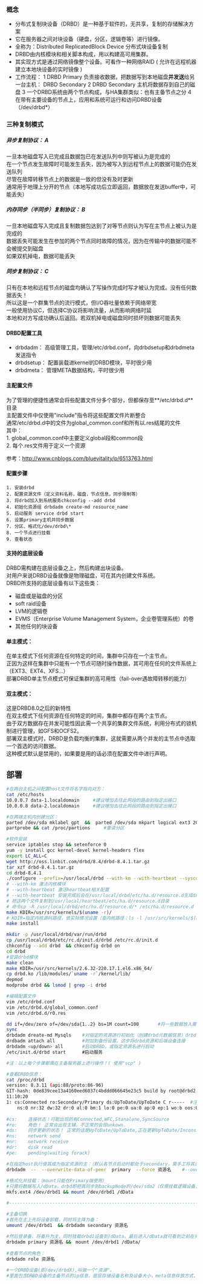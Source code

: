 ### 概念
* 分布式复制块设备（DRBD）是一种基于软件的，无共享，复制的存储解决方案
* 它在服务器之间对块设备（硬盘，分区，逻辑卷等）进行镜像。
* 全称为：Distributed ReplicatedBlock Device 分布式块设备复制
* DRBD由内核模块和相关脚本构成，用以构建高可用集群。
* 其实现方式是通过网络镜像整个设备。可看作一种网络RAID ( 允许在远程机器建立本地块设备的实时镜像 )
* 工作流程：
    1 DRBD Primary 负责接收数据，把数据写到本地磁盘**并发送**给另一台主机： DRBD Secondary
    2 DRBD Secondary 主机将数据存到自己的磁盘
    3 一个DRBD系统由两个节点构成，与HA集群类似：也有主备节点之分
    4 在带有主要设备的节点上，应用和系统可运行和访问DRBD设备（/dev/drbd*）

### 三种复制模式
##### 异步复制协议： A
一旦本地磁盘写入已完成且数据包已在发送队列中则写被认为是完成的  
在一个节点发生故障时可能发生丢失，因为被写入到远程节点上的数据可能仍在发送队列  
尽管在故障转移节点上的数据是一致的但没有及时更新  
通常用于地理上分开的节点（本地写成功后立即返回，数据放在发送buffer中，可能丢失） 
##### 内存同步（半同步）复制协议： B
一旦本地磁盘写入完成且复制数据包达到了对等节点则认为写在主节点上被认为是完成的  
数据丢失可能发生在参加的两个节点同时故障的情况，因为在传输中的数据可能不会被提交到磁盘  
如果双机掉电，数据可能丢失
##### 同步复制协议： C
只有在本地和远程节点的磁盘均确认了写操作完成时写才被认为完成。没有任何数据丢失！  
所以这是一个群集节点的流行模式，但I/O吞吐量依赖于网络带宽  
一般使用协议C，但选择C协议将影响流量，从而影响网络时延  
本地和对方写成功确认后返回。若双机掉电或磁盘同时损坏则数据可能丢失  

#### DRBD配置工具
* drbdadm：       高级管理工具，管理/etc/drbd.conf，向drbdsetup和drbdmeta发送指令
* drbdsetup：     配置装载进kernel的DRBD模块，平时很少用
* drbdmeta：      管理META数据结构，平时很少用

#### 主配置文件
为了管理的便捷性通常会将些配置文件分多个部分，但都保存至**/etc/drbd.d**目录  
主配置文件中仅使用"include"指令将这些配置文件片断整合  
通常/etc/drbd.d中的文件为global_common.conf和所有以.res结尾的文件  
其中：  
    1. global_common.conf中主要定义global段和common段  
    2. 每个.res文件用于定义一个资源  
    
参考：http://www.cnblogs.com/bluevitality/p/6513763.html  

#### 配置步骤
```
1. 安装drbd  
2. 配置资源文件（定义资料名称，磁盘，节点信息，同步限制等）  
3. 将drbd加入到系统服务chkconfig --add drbd   
4. 初始化资源组 drbdadm create-md resource_name  
5. 启动服务 service drbd start  
6. 设置primary主机并同步数据  
7. 分区、格式化/dev/drbd\*  
8. 一个节点进行挂载  
9. 查看状态  
```

#### 支持的底层设备
DRBD需构建在底层设备之上，然后构建出块设备。  
对用户来说DRBD设备就像是物理磁盘，可在其内创建文件系统。  
DRBD所支持的底层设备有以下这些类：  
* 磁盘或是磁盘的分区  
* soft raid设备  
* LVM的逻辑卷  
* EVMS（Enterprise Volume Management System，企业卷管理系统）的卷  
* 其他任何的块设备  


#### 单主模式：
在单主模式下任何资源在任何特定的时间，集群中只存在一个主节点。  
正因为这样在集群中只能有一个节点可随时操作数据，其可用在任何的文件系统上（EXT3、EXT4、XFS...）  
部署DRBD单主节点模式可保证集群的高可用性（fail-over遇故障转移的能力）  
 
#### 双主模式：
这是DRBD8.0之后的新特性  
在双主模式下任何资源在任何特定的时间，集群中都存在两个主节点。  
由于双方数据存在并发可能性因此需一个共享的集群文件系统，利用分布式的锁机制进行管理，如GFS和OCFS2。  
部署双主模式时，DRBD是负载均衡的集群，这就需要从两个并发的主节点中选取一个首选的访问数据。  
这种模式默认是禁用的，如果要是用的话必须在配置文件中进行声明。  


## 部署
```bash
#在两台主机之间配置host文件将名字指向对方：
cat /etc/hosts
10.0.0.7 data-1.localdomain     #建议增加去往此网段的路由到指定出接口
10.0.0.8 data-2.localdomain     #建议增加去往此网段的路由到指定出接口

#在两端主机内创建分区：
parted /dev/sda mklabel gpt  &&  parted /dev/sda mkpart logical ext3 20GB 20GB   #数据区
partprobe && cat /proc/partions     #重读分区

#软件安装
service iptables stop && setenforce 0
yum -y install gcc kernel-devel kernel-headers flex
export LC_ALL=C
wget http://oss.linbit.com/drbd/8.4/drbd-8.4.1.tar.gz
tar xzf drbd-8.4.1.tar.gz
cd drbd-8.4.1
./configure --prefix=/usr/local/drbd --with-km --with-heartbeat --sysconfdir=/etc/drbd     
# --with-km 激活内核模块 
# --with-heartbeat 激活heartbeat相关配置
# --with-heartbeat 安装完成后会在/usr/local/drbd/etc/ha.d/resource.d生成drbddisk和drbdupper文件
# 把这两个文件复制到/usr/local/heartbeat/etc/ha.d/resource.d目录
# 命令cp -R /usr/local/drbd/etc/ha.d/resource.d/* /etc/ha.d/resource.d
make KDIR=/usr/src/kernels/$(uname -r)/
# KDIR=指定内核源码路径，依实际情况设置（查内核路径：ls -l /usr/src/kernels/$(uname -r)/）
make install 

mkdir -p /usr/local/drbd/var/run/drbd  
cp /usr/local/drbd/etc/rc.d/init.d/drbd /etc/rc.d/init.d  
chkconfig --add drbd  && chkconfig drbd on    
cd drbd
#安装drbd模块
make clean
make KDIR=/usr/src/kernels/2.6.32-220.17.1.el6.x86_64/  
cp drbd.ko /lib/modules/`uname -r`/kernel/lib/  
depmod
modprobe drbd && lsmod | grep -i drbd

#编辑配置文件
vim /etc/drbd.conf
vim /etc/drbd.d/global_common.conf
vim /etc/drbd.d/r0.res

dd if=/dev/zero of=/dev/sda{1..2} bs=1M count=100       #将一些数据放入需同步的设备中以防止create-md时出错
sync         
drbdadm dreate-md Mysqls    #对指定的资源进行初始化（创建drbd元数据信息）drbd管理命令：drbdadm --help
drdbadm attach all          #附加到备份设置。这步将drbd资源和后端设备连接
drbdadm <up/down> all       #启动DRBD，或指定资源名进行启动
/etc/init.d/drbd start      #启动服务

#注：以上每个步骤都需在主备服务器上进行操作！( 使用"scp" )

#查看DRBD信息：
cat /proc/drbd
version: 8.3.11 (api:88/proto:86-96) 
GIT-hash: 0de839cee13a4160eed6037c4bddd066645e23c5 build by root@drbd2.localdomain, 2011-07-08  
11:10:20 
1: cs:Connected ro:Secondary/Primary ds:UpToDate/UpToDate C r-----  #注：ro:Secondary/Primary即: ro:自身/对端角色
    ns:0 nr:32 dw:32 dr:0 al:0 bm:1 lo:0 pe:0 ua:0 ap:0 ep:1 wo:b oos:0 
 
#cs:    连接状态！可能出现的有Connected,WFC,Stanalone,SyncSource 
#ro:    角色！ 正常会出现主辅，不正常的会现unkown. 
#ds:    同步更新的状态！ 正常的话是UpToDate/UpToDate,正在更新UpToDate/Inconsistent
#ns:    network send 
#nr:    network receive
#dr:    disk read
#pe:    pending(waiting forack)

#在指定host执行使其成为指定资源的主：（默认各节点启动时都处于secondary，需手工将其设成primary才能正常被挂载工作）
drbdadm  --  --overwrite-data-of-peer  primary  --force 资源名    #--overwrite-data-of-peer 覆盖对端的数据
 
#格式化并挂载：（mount只能在Primary端使用）
#只需将数据写入/dData，drbd即把其同步到backupNode的/dev/sda2（仅需挂载逻辑设备，不挂载其下层的分区而由DRBD后台挂载用）
mkfs.ext4 /dev/drbd1 && mount /dev/drbd1 /dData

#-------------------------------------------------------------------------------

#主备切换
#首先在主上先将设备卸载，同时将主降为备：
umount /dev/drbd1  && drbdadm secondary 资源名  
 
#然后登录备，将备升为主，同时挂载drbd1设备到/dData。最后进入/dData就可看到之前在另一host写入的数据，若没有则同步失败
drbdadm primary 资源名 &&　mount /dev/drbd1 /dData/ 
 
#查看节点的角色：
drbdadm role 资源名

#一个DRBD设备(即/dev/drbdX),叫做一个"资源"。
#里面包含DRBD设备的主备节点的ip信息，底层存储设备名称及设备大小，meta信息存放方式，drbd对外提供的设备名等

```














